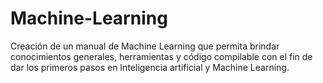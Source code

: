 # Machine-Learning
Creación de un manual de Machine Learning que permita brindar conocimientos generales, herramientas y código compilable con el fin de dar los primeros pasos en Inteligencia artificial y Machine Learning.
